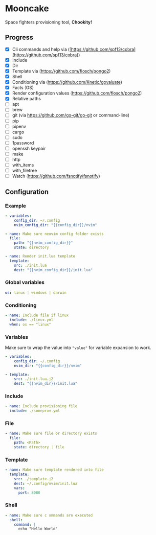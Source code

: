 # Mooncake

Space fighters provisioning tool, **Chookity!**

## Progress

- [x]  Cli commands and help via ([https://github.com/spf13/cobra](https://github.com/spf13/cobra))
- [x]  Include
- [x]  Dir
- [x]  Template via (https://github.com/flosch/pongo2)
- [x]  Shell
- [x]  Conditioning via (https://github.com/Knetic/govaluate)
- [x]  Facts (OS)
- [x]  Render configuration values (https://github.com/flosch/pongo2)
- [x]  Relative paths
- [ ]  apt
- [ ]  brew
- [ ]  git (via https://github.com/go-git/go-git or command-line)
- [ ]  pip
- [ ]  pipenv
- [ ]  cargo
- [ ]  sudo
- [ ]  1password
- [ ]  openssh keypair
- [ ]  make
- [ ]  http
- [ ]  with_items
- [ ]  with_filetree
- [ ]  Watch (https://github.com/fsnotify/fsnotify)

## Configuration

### Example

```yaml
- variables:
    config_dir: ~/.config
    nvim_config_dir: "{{config_dir}}/nvim"

- name: Make sure neovim config folder exists
  file:
    path: "{{nvim_config_dir}}"
    state: directory

- name: Render init.lua template
  template:
    src: ./init.lua
    dest: "{{nvim_config_dir}}/init.lua"
```

### Global variables

```yaml
os: linux | windows | darwin
```

### Conditioning

```yaml
- name: Include file if linux
  include: ./linux.yml
  when: os == "linux"
```

### Variables

Make sure to wrap the value into `"value"` for variable expansion to work.

```yaml
- variables:
    config_dir: ~/.config
    nvim_dir: "{{config_dir}}/nvim"

- template:
    src: ./init.lua.j2
    dest: "{{nvim_dir}}/init.lua"
```

### Include

```yaml
- name: Include provisioning file
  include: ./someprov.yml
```

### File

```yaml
- name: Make sure file or directory exists
  file:
    path: <Path>
    state: directory | file
```

### Template

```yaml
- name: Make sure template rendered into file
  template:
    src: ./template.j2
    dest: ~/.config/nvim/init.lua
    vars:
      port: 8080
```

### Shell

```yaml
- name: Make sure c ommands are executed
  shell:
    command: |
      echo "Hello World"
```
